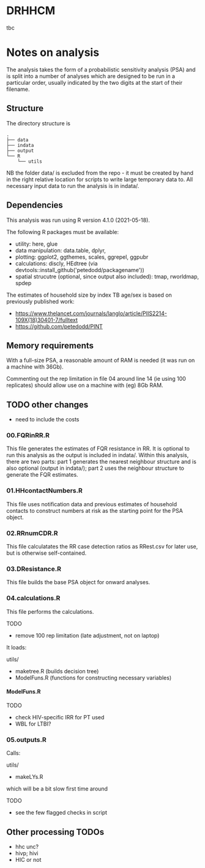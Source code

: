 # DRHHCM
tbc

# Notes on analysis

The analysis takes the form of a probabilistic sensitivity analysis (PSA) and is split into a number of analyses which are designed to be run in a particular order, usually indicated by the two digits at the start of their filename.

## Structure

The directory structure is

```
.
├── data
├── indata
├── output
└── R
    └── utils
```

NB the folder data/ is excluded from the repo - it must be created by hand in the right relative location for scripts to write large temporary data to. All necessary input data to run the analysis is in indata/.


## Dependencies

This analysis was run using R version 4.1.0 (2021-05-18).

The following R packages must be available:

- utility: here, glue
- data manipulation: data.table, dplyr,
- plotting: ggplot2, ggthemes, scales, ggrepel, ggpubr
- calculations: discly, HEdtree (via devtools::install_github('petedodd/packagename'))
- spatial strucutre (optional, since output also included): tmap, rworldmap, spdep


The estimates of household size by index TB age/sex is based on previously published work:

- https://www.thelancet.com/journals/langlo/article/PIIS2214-109X(18)30401-7/fulltext
- https://github.com/petedodd/PINT


## Memory requirements

With a full-size PSA, a reasonable amount of RAM is needed (it was run on a machine with 36Gb).

Commenting out the rep limitation in file 04 around line 14 (ie using 100 replicates) should allow use on a machine with (eg) 8Gb RAM.


## TODO other changes

- need to include the costs

### 00.FQRinRR.R ###

This file generates the estimates of FQR resistance in RR. It is optional to run this analysis as the output is included in indata/. Within this analysis, there are two parts: part 1 generates the nearest neighbour structure and is also optional (output in indata/); part 2 uses the neighbour structure to generate the FQR estimates. 

### 01.HHcontactNumbers.R ###

This file uses notification data and previous estimates of household contacts to construct numbers at risk as the starting point for the PSA object.

### 02.RRnumCDR.R ###

This file calculatates the RR case detection ratios as RRest.csv for later use, but is otherwise self-contained.

### 03.DResistance.R ###

This file builds the base PSA object for onward analyses.


### 04.calculations.R ###

This file performs the calculations. 

TODO
- remove 100 rep limitation (late adjustment, not on laptop)

It loads:

utils/
- maketree.R (builds decision tree)
- ModelFuns.R (functions for constructing necessary variables)


#### ModelFuns.R ####

TODO
- check HIV-specific IRR for PT used
- WBL for LTBI?

### 05.outputs.R ###

Calls:

utils/
- makeLYs.R

which will be a bit slow first time around

TODO
- see the few flagged checks in script


## Other processing TODOs ##

- hhc unc?
- hivp; hivi
- HIC or not
